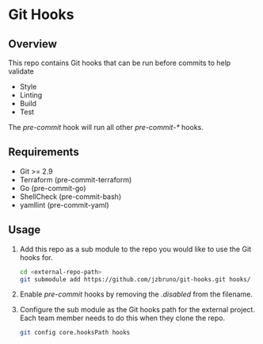 # Git Hooks

## Overview

This repo contains Git hooks that can be run before commits to help validate

- Style
- Linting
- Build
- Test

The *pre-commit* hook will run all other *pre-commit-\** hooks.

## Requirements

- Git >= 2.9
- Terraform (pre-commit-terraform)
- Go (pre-commit-go)
- ShellCheck (pre-commit-bash)
- yamllint (pre-commit-yaml)

## Usage

1. Add this repo as a sub module to the repo you would like to use the Git hooks for.

    ```bash
    cd <external-repo-path>
    git submodule add https://github.com/jzbruno/git-hooks.git hooks/
    ```

2. Enable *pre-commit* hooks by removing the *.disabled* from the filename.

3. Configure the sub module as the Git hooks path for the external project. Each team member needs 
to do this when they clone the repo.

    ```bash
    git config core.hooksPath hooks
    ```
